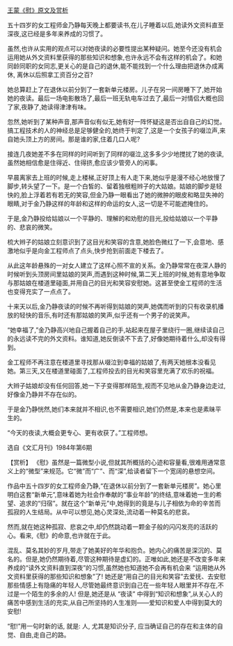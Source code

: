 [王蒙《慰》原文及赏析](https://www.vrrw.net/wx/15362.html)

五十四岁的女工程师金乃静每天晚上都要读书,在儿子睡着以后,她读外文资料直至深夜,这已经是多年来养成的习惯了。

虽然,也许从实用的观点可以对她夜读的必要性提出某种疑问。她至今还没有机会运用她从外文资料里获得的那些知识和想象,也许永远不会有这样的机会了。和她同龄同职的女同志,更关心的是自己的退休,能不能找到一个什么理由把退休办成离休, 离休以后照拿工资百分之百?

她总算赶上了在退休以前分到了一套新单元楼房。儿子在另一间房睡下了,她开始她的夜读。最后一场电影散场了,最后一班无轨电车过去了,最后一对情侣大概也回了家,夜静了,她读得津津有味。

忽然,她听到了某种声音,那声音似有似无,她有好一阵怀疑这是否出自自己的幻觉。搞工程技术的人的神经总是足够健全的,她终于判定了,这是一个女孩子的啜泣声,来自她头顶上方的房间。那是谁的家,住着几口人呢?

接连几夜她差不多在同样的时间听到了同样的啜泣,这多多少少地搅扰了她的夜读,虽然她相信愈是住得近、住得挤,愈应该少管旁人的闲事。

早晨离家去上班的时候,走上楼梯,正好顶上有人走下来,她似乎是漫不经心地放慢了脚步,转头望了一下。是一个白皙的、留着独根粗辫子的大姑娘。姑娘的脚步是轻快的,脸上浮着若有若无的笑容,但金乃静一眼看出了她的微肿的眼皮和略显失神的眼睛,对于金乃静这样的年龄和这样的命运的女人,这一切是不可能遮掩住的。

于是,金乃静投给姑娘以一个平静的、理解的和劝慰的目光,投给姑娘以一个平静的、悲哀的微笑。

梳大辫子的姑娘立刻意识到了这目光和笑容的含意,她脸色微红了一下,会意地、感激地似乎是向金工程师点了点头,快步抢到前面走下楼去了。

从此这年龄悬殊的一对女人建立了这样心照不宣的关系。金乃静常常在夜深人静的时候听到头顶房间里姑娘的哭声,而遇到这种时候,第二天上班的时候,她有意地争取与那姑娘在楼道里碰面,并用自己的目光和笑容安慰她。这甚至使金工程师的生活也变得充实了一点点了。

十来天以后,金乃静夜读的时候不再听得到姑娘的哭声,她偶而听到的只有收录机播放的轻快的音乐,有时还有那姑娘的笑声,似乎还有一个男子的说笑声。

“她幸福了,”金乃静高兴地自己握着自己的手,站起来在屋子里绕行一圈,继续读自己的永远读不完的外文资料。谁知道,她反倒读不下去了,好像她期待着什么,却没有得到。

金工程师不再注意在楼道里寻找那从啜泣到幸福的姑娘了,有两天她根本没看见她。第三天,又在楼道里碰面了,工程师投去的目光和笑容里充满了欢乐的祝福。

大辫子姑娘却没有任何回答,她一下子变得那样陌生,视而不见地从金乃静身边走过,好像金乃静并不存在似的。

于是金乃静恍然,她们本来就并不相识,也不需要相识,她们仍然是,本来也是素昧平生的。

“今天的夜读,大概会更专心、更有收获了。”工程师想。

选自《文汇月刊》1984年第6期



【赏析】 《慰》虽然是一篇微型小说,但就其所概括的心迹和容量看,很难用通常意义上的“微型”来规范。它“微”而“广”、而“深”,给读者留下一个宽阔的悬想空间。

作品中五十四岁的女工程师金乃静,“在退休以前分到了一套新单元楼房”。她心里明白这套“新单元”,意味着她为社会作奉献的“事业年龄”的终结,意味着她一生的希望、追求的“归宿”。就在这个“新单元”中,她得到的竟是与儿子相依为命的辛苦而孤寂的人生结局。从中可以想见,她心灵深处,流动着一种莫名的悲哀。

然而,就在她这种孤寂、悲哀之中,却仍然跳动着一颗金子般的闪闪发亮的活跃的心。看来,《慰》的命意,也许就在于此。

混乱、莫名其妙的岁月,带走了她美好的年华和抱负。她内心的痛苦是深沉的、莫名的。但是,她仍然期待着,尽管这种期待是虚幻的。正唯如此,她还是不改变多年来养成的“读外文资料直到深夜”的习惯,虽然她也知道她不会再有机会来 “运用她从外文资料里获得的那些知识和想象”了! 她还是“用自己的目光和笑容”去爱抚、去安慰那些情感上有隐痛的年轻人,尽管她最终意识到自己在一些年轻人眼里并不存在,不过是一个陌生的多余的人! 但是,她还是从 “夜读” 中得到“知识和想象”,从关心人的痛苦中感到生活的充实,从自己所坚持的人生准则——爱知识和爱人中得到莫大的安慰!

“慰!”用一句时新的话, 就是: 人, 尤其是知识分子, 应当确证自己的存在和主体的自觉、自由,走自己的路。

